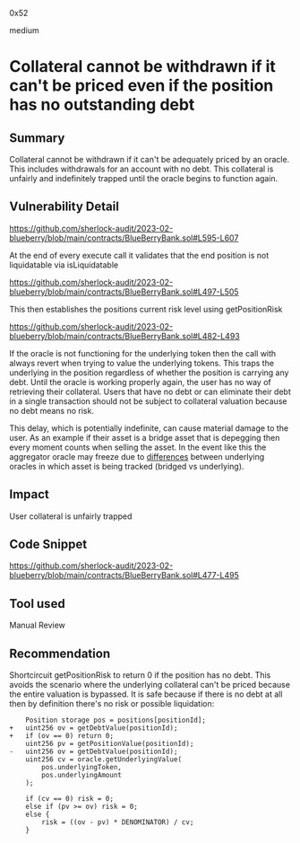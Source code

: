 0x52

medium

# Collateral cannot be withdrawn if it can't be priced even if the position has no outstanding debt

## Summary

Collateral cannot be withdrawn if it can't be adequately priced by an oracle. This includes withdrawals for an account with no debt. This collateral is unfairly and indefinitely trapped until the oracle begins to function again.

## Vulnerability Detail

https://github.com/sherlock-audit/2023-02-blueberry/blob/main/contracts/BlueBerryBank.sol#L595-L607

At the end of every execute call it validates that the end position is not liquidatable via isLiquidatable

https://github.com/sherlock-audit/2023-02-blueberry/blob/main/contracts/BlueBerryBank.sol#L497-L505

This then establishes the positions current risk level using getPositionRisk

https://github.com/sherlock-audit/2023-02-blueberry/blob/main/contracts/BlueBerryBank.sol#L482-L493

If the oracle is not functioning for the underlying token then the call with always revert when trying to value the underlying tokens. This traps the underlying in the position regardless of whether the position is carrying any debt. Until the oracle is working properly again, the user has no way of retrieving their collateral. Users that have no debt or can eliminate their debt in a single transaction should not be subject to collateral valuation because no debt means no risk.

This delay, which is potentially indefinite, can cause material damage to the user. As an example if their asset is a bridge asset that is depegging then every moment counts when selling the asset. In the event like this the aggregator oracle may freeze due to [differences](https://docs.blueberry.garden/lending-protocol/price-oracle#price-feed-alternative) between underlying oracles in which asset is being tracked (bridged vs underlying).

## Impact

User collateral is unfairly trapped

## Code Snippet

https://github.com/sherlock-audit/2023-02-blueberry/blob/main/contracts/BlueBerryBank.sol#L477-L495

## Tool used

Manual Review

## Recommendation

Shortcircuit getPositionRisk to return 0 if the position has no debt. This avoids the scenario where the underlying collateral can't be priced because the entire valuation is bypassed. It is safe because if there is no debt at all then by definition there's no risk or possible liquidation:

        Position storage pos = positions[positionId];
    +   uint256 ov = getDebtValue(positionId);
    +   if (ov == 0) return 0;
        uint256 pv = getPositionValue(positionId);
    -   uint256 ov = getDebtValue(positionId);
        uint256 cv = oracle.getUnderlyingValue(
            pos.underlyingToken,
            pos.underlyingAmount
        );

        if (cv == 0) risk = 0;
        else if (pv >= ov) risk = 0;
        else {
            risk = ((ov - pv) * DENOMINATOR) / cv;
        }